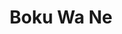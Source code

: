 --- 
title: "Boku Wa Ne"
publishdate: "2019-7-27T16:48:46+02:00"
src: "https://365manga.net/manga/boku-wa-ne"
image: "https://data.365manga.net/images/thumbnails/6823-boku-wa-ne.jpg"
description: "Tetsuta's mother died when he was a small child, and after that his father always came home late from work. It had always been Tetsuta's wish that his dad would come home early. Then one day his dad anounced that they would be having a new babysitter to take care of them! Tetsuta was strongly against this until he met this beautiful babysitter..."
---